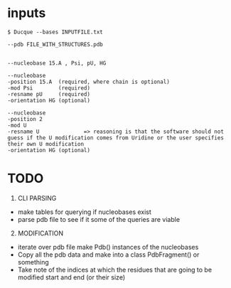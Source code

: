 # inputs


```
$ Ducque --bases INPUTFILE.txt
```


```
--pdb FILE_WITH_STRUCTURES.pdb


--nucleobase 15.A , Psi, pU, HG

--nucleobase 
-position 15.A  (required, where chain is optional)
-mod Psi        (required)
-resname pU     (required)
-orientation HG (optional)

--nucleobase 
-position 2
-mod U
-resname U              => reasoning is that the software should not guess if the U modification comes from Uridine or the user specifies their own U modification
-orientation HG (optional)
```


# TODO

1. CLI PARSING
- make tables for querying if nucleobases exist
- parse pdb file to see if it some of the queries are viable


2. MODIFICATION
- iterate over pdb file make Pdb() instances of the nucleobases
- Copy all the pdb data and make into a class PdbFragment() or something
- Take note of the indices at which the residues that are going to be modified start and end (or their size) 

